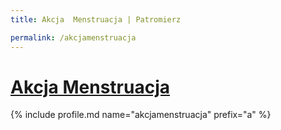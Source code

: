 ```yaml
---
title: Akcja  Menstruacja | Patromierz

permalink: /akcjamenstruacja
---
```


# [Akcja  Menstruacja](https://patronite.pl/akcjamenstruacja)

{% include profile.md name="akcjamenstruacja" prefix="a" %}
